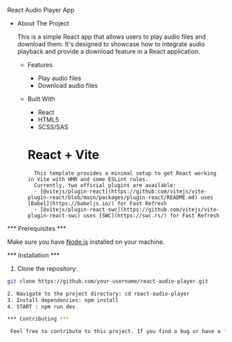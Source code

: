  React Audio Player App
 
 * About The Project 

    This is a simple React app that allows users to play audio files and download them. It's designed to showcase how to integrate audio playback and provide a download feature in a React application.


    * Features
        - Play audio files
        - Download audio files

    * Built With
        - React
        - HTML5
        - SCSS/SAS
        # React + Vite
            This template provides a minimal setup to get React working in Vite with HMR and some ESLint rules.
            Currently, two official plugins are available:
            - [@vitejs/plugin-react](https://github.com/vitejs/vite-plugin-react/blob/main/packages/plugin-react/README.md) uses [Babel](https://babeljs.io/) for Fast Refresh
            - [@vitejs/plugin-react-swc](https://github.com/vitejs/vite-plugin-react-swc) uses [SWC](https://swc.rs/) for Fast Refresh


*** Prerequisites ***

Make sure you have [Node.js](https://nodejs.org/) installed on your machine.

*** Installation ***

1. Clone the repository:

```bash
git clone https://github.com/your-username/react-audio-player.git

2. Navigate to the project directory: cd react-audio-player
3. Install dependencies: npm install
4. START : npm run dev 

*** Contributing ***

 Feel free to contribute to this project. If you find a bug or have a feature request, please open an issue.